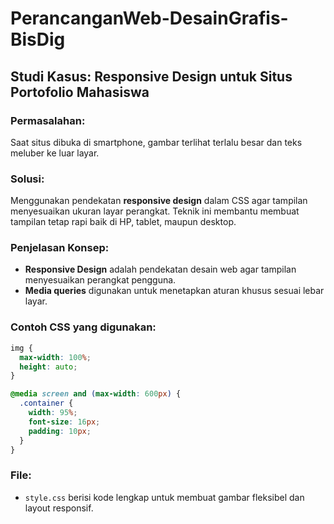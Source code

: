 # PerancanganWeb-DesainGrafis-BisDig

## Studi Kasus: Responsive Design untuk Situs Portofolio Mahasiswa

### Permasalahan:
Saat situs dibuka di smartphone, gambar terlihat terlalu besar dan teks meluber ke luar layar.

### Solusi:
Menggunakan pendekatan **responsive design** dalam CSS agar tampilan menyesuaikan ukuran layar perangkat. Teknik ini membantu membuat tampilan tetap rapi baik di HP, tablet, maupun desktop.

### Penjelasan Konsep:
- **Responsive Design** adalah pendekatan desain web agar tampilan menyesuaikan perangkat pengguna.
- **Media queries** digunakan untuk menetapkan aturan khusus sesuai lebar layar.

### Contoh CSS yang digunakan:
```css
img {
  max-width: 100%;
  height: auto;
}

@media screen and (max-width: 600px) {
  .container {
    width: 95%;
    font-size: 16px;
    padding: 10px;
  }
}
```

### File:
- `style.css` berisi kode lengkap untuk membuat gambar fleksibel dan layout responsif.